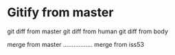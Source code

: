 Gitify from master
======
git diff from master
git diff from human
git diff from body

merge from master
.................
merge from iss53
